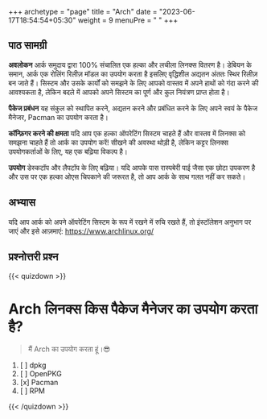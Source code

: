 +++
archetype = "page"
title = "Arch"
date = "2023-06-17T18:54:54+05:30"
weight = 9
menuPre = "<i class='fl-archlinux'></i> "
+++

## पाठ सामग्री

**अवलोकन**
आर्क समुदाय द्वारा 100% संचालित एक हल्का और लचीला लिनक्स वितरण है। डेबियन के समान, आर्क एक रोलिंग रिलीज़ मॉडल का उपयोग करता है इसलिए वृद्धिशील अद्यतन अंततः स्थिर रिलीज़ बन जाते हैं। सिस्टम और उसके कार्यों को समझने के लिए आपको वास्तव में अपने हाथों को गंदा करने की आवश्यकता है, लेकिन बदले में आपको अपने सिस्टम का पूर्ण और कुल नियंत्रण प्राप्त होता है।

**पैकेज प्रबंधन**
यह संकुल को स्थापित करने, अद्यतन करने और प्रबंधित करने के लिए अपने स्वयं के पैकेज मैनेजर, Pacman का उपयोग करता है।

**कॉन्फ़िगर करने की क्षमता**
यदि आप एक हल्का ऑपरेटिंग सिस्टम चाहते हैं और वास्तव में लिनक्स को समझना चाहते हैं तो आर्क का उपयोग करें! सीखने की अवस्था थोड़ी है, लेकिन कट्टर लिनक्स उपयोगकर्ताओं के लिए, यह एक बढ़िया विकल्प है।

**उपयोग**
डेस्कटॉप और लैपटॉप के लिए बढ़िया। यदि आपके पास रास्पबेरी पाई जैसा एक छोटा उपकरण है और उस पर एक हल्का ओएस चिपकाने की जरूरत है, तो आप आर्क के साथ गलत नहीं कर सकते।

## अभ्यास

यदि आप आर्क को अपने ऑपरेटिंग सिस्टम के रूप में रखने में रुचि रखते हैं, तो इंस्टॉलेशन अनुभाग पर जाएं और इसे आज़माएं: <https://www.archlinux.org/>

## प्रश्नोत्तरी प्रश्न

{{< quizdown >}}

# Arch लिनक्स किस पैकेज मैनेजर का उपयोग करता है?

> मैं Arch का उपयोग करता हूं।😎

1. [ ] dpkg
1. [ ] OpenPKG
1. [x] Pacman
1. [ ] RPM

{{< /quizdown >}}
